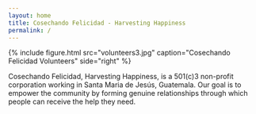 ```yaml
---
layout: home
title: Cosechando Felicidad - Harvesting Happiness
permalink: /
---
```


{% include figure.html src="volunteers3.jpg" caption="Cosechando Felicidad Volunteers" side="right" %}

Cosechando Felicidad, Harvesting Happiness, is a 501(c)3 non-profit corporation working in Santa Maria de Jesús, Guatemala. Our goal is to empower the community by forming genuine relationships through which people can receive the help they need.